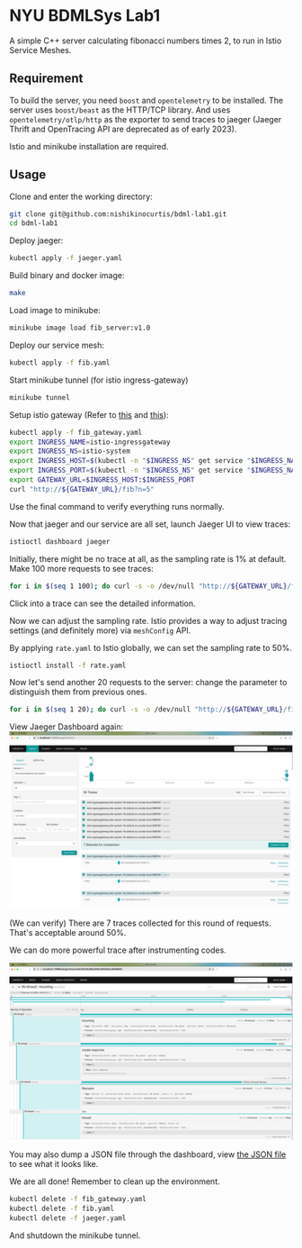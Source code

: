 # NYU BDMLSys Lab1

A simple C++ server calculating fibonacci numbers times 2, to run in Istio Service Meshes.

## Requirement

To build the server, you need `boost` and `opentelemetry` to be installed. 
The server uses `boost/beast` as the HTTP/TCP library. And uses `opentelemetry/otlp/http` 
as the exporter to send traces to jaeger (Jaeger Thrift 
and OpenTracing API are deprecated as of early 2023).

Istio and minikube installation are required.

## Usage

Clone and enter the working directory:

```bash
git clone git@github.com:nishikinocurtis/bdml-lab1.git
cd bdml-lab1
```

Deploy jaeger:
```bash
kubectl apply -f jaeger.yaml
```

Build binary and docker image:

```bash
make
```

Load image to minikube:
```bash
minikube image load fib_server:v1.0
```

Deploy our service mesh:
```bash
kubectl apply -f fib.yaml
```

Start minikube tunnel (for istio ingress-gateway)
```bash
minikube tunnel
```

Setup istio gateway (Refer to 
[this](https://istio.io/latest/docs/examples/bookinfo/#deploying-the-application) 
and [this](https://istio.io/latest/docs/tasks/traffic-management/ingress/ingress-control/#determining-the-ingress-ip-and-ports)):
```bash
kubectl apply -f fib_gateway.yaml
export INGRESS_NAME=istio-ingressgateway
export INGRESS_NS=istio-system
export INGRESS_HOST=$(kubectl -n "$INGRESS_NS" get service "$INGRESS_NAME" -o jsonpath='{.status.loadBalancer.ingress[0].ip}')
export INGRESS_PORT=$(kubectl -n "$INGRESS_NS" get service "$INGRESS_NAME" -o jsonpath='{.spec.ports[?(@.name=="http2")].port}')
export GATEWAY_URL=$INGRESS_HOST:$INGRESS_PORT
curl "http://${GATEWAY_URL}/fib?n=5"
```
Use the final command to verify everything runs normally.

Now that jaeger and our service are all set, 
launch Jaeger UI to view traces:

```bash
istioctl dashboard jaeger
```

Initially, there might be no trace at all, 
as the sampling rate is 1% at default. 
Make 100 more requests to see traces:
```bash
for i in $(seq 1 100); do curl -s -o /dev/null "http://${GATEWAY_URL}/fib?n=7"; done
```

Click into a trace can see the detailed information.

Now we can adjust the sampling rate. 
Istio provides a way to adjust tracing settings 
(and definitely more) via `meshConfig` API.

By applying `rate.yaml` to Istio globally, 
we can set the sampling rate to 50%.

```bash
istioctl install -f rate.yaml
```

Now let's send another 20 requests to the server:
change the parameter to distinguish them from previous ones.
```bash
for i in $(seq 1 20); do curl -s -o /dev/null "http://${GATEWAY_URL}/fib?n=8"; done
```

View Jaeger Dashboard again:
![after-sampling](jaeger-ui.png)

(We can verify) There are 7 traces 
collected for this round of requests. 
That's acceptable around 50%.

We can do more powerful trace after instrumenting codes.

![power](spans.png)

You may also dump a JSON file through the dashboard, view
[the JSON file](example-trace-jaeger.json) to see what it looks like.

We are all done! Remember to clean up the environment.

```bash
kubectl delete -f fib_gateway.yaml
kubectl delete -f fib.yaml
kubectl delete -f jaeger.yaml
```

And shutdown the minikube tunnel.







